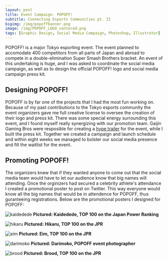 ```yaml
---
layout: post
title: Event Campaign- POPOFF!
subtitle: Connecting Esports Communities pt. II
bigimg: /img/popoffbanner.png
image: /img/POPOFF_LOGO_centered.png
tags: [Graphic Design, Social Media Campaign, Photoshop, Illustrator]
---
```

POPOFF! is a major Tokyo esporting event.
The event planned to accomodate 400 competitors from all parts of Japan and abroad to compete in a double-elimination Super Smash Brothers bracket. An event of this undertaking is huge, and I was asked to coordinate the social media campaign, as well as to design the official POPOFF! logo and social media campaign press kit.

## Designing POPOFF!
POPOFF is by far one of the projects that I had the most fun working on. Because of my past contributions to the Tokyo esports community the event organizers gave me full creative license to oversee the creation of their logo and press kit. There was some special energy surrounding this event, and I found myself really synergizing with our promotion team. Gaijin Gaming Bros were resposible for creating a [hype trailer](https://www.youtube.com/watch?v=oR2CECnT40M) for the event, while I built the press kit. Together we created a campaign and launch schedule and within eight weeks we managed to bolster our social media presence and fill the waitlist for the event.

## Promoting POPOFF!

The organizers knew that if they wanted anyone to come out that the social media team would have to let our audience know that big names will attending. Once the orginizers had secured a celebrity athlete's attendance I created a promotional poster to post on Twitter. This way everyone would know all the big names that would be in attendence for POPOFF, thus guranteeing registrations.
Below are the promotional posters I designed for POPOFF:

![kaidedede](https://imgur.com/G3VXTij.png)
**Pictured: Kaidedede, TOP 100 on the Japan Power Ranking**


![hikaru](https://imgur.com/4LVBTch.png)
**Pictured: Hikaru, TOP 100 on the JPR**


![eim](https://imgur.com/lXmiyTH.png)
**Pictured: Eim, TOP 100 on the JPR**


![darimoko](https://imgur.com/k6ubd3K.png)
**Pictured: Darimoko, POPOFF event photographer**


![brood](https://imgur.com/2Cx6fqy.png)
**Pictured: Brood, TOP 100 on the JPR**

